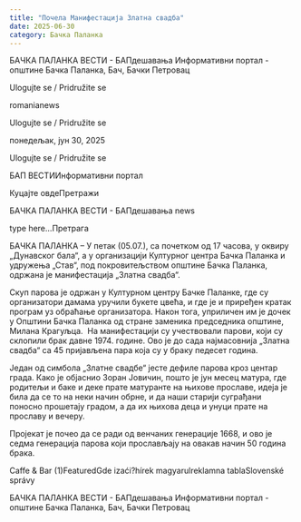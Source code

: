```yaml
---
title: "Почела Манифестација Златна свадба"
date: 2025-06-30
category: Бачка Паланка
---
```


БАЧКА ПАЛАНКА ВЕСТИ - БАПдешавања Информативни портал - општине Бачка Паланка, Бач, Бачки Петровац

Ulogujte se / Pridružite se

romanianews

Ulogujte se / Pridružite se

понедељак, јун 30, 2025

Ulogujte se / Pridružite se

БАП ВЕСТИИнформативни портал

Куцајте овдеПретражи

БАЧКА ПАЛАНКА ВЕСТИ - БАПдешавања news

type here...Претрага

БАЧКА ПАЛАНКА – У петак (05.07.), са почетком од 17 часова, у оквиру „Дунавског бала“, а у организацији Културног центра Бачка Паланка и удружења „Став“, под покровитељством општине Бачка Паланка, одржана је манифестација „Златна свадба“. 

Скуп парова је одржан у Културном центру Бачке Паланке, где су организатори дамама уручили букете цвећa, и где је и приређен кратак програм уз обраћање организатора. Након тога, уприличен им је дочек у Општини Бачка Паланка од стране заменика председника општине, Милана Крагуљца. 
На манифестацији су учествовали парови, који су склопили брак давне 1974. године. Ово је до сада најмасовнија „Златна свадба“ са 45 пријављена пара која су у браку педесет година.


Један од симбола „Златне свадбе“ јесте дефиле парова кроз центар града. Како је објаснио Зоран Јовичин, пошто је јун месец матура, где родитељи и баке и деке прате матуранте на њихове прославе, идеја је била да се то на неки начин обрне, и да наши старији суграђани поносно прошетају градом, а да их њихова деца и унуци прате на прославу и вечеру.



Пројекат је почео да се ради од венчаних генерације 1668, и ово је седма генерација парова који прослављају на овакав начин 50 година брака.

Caffe & Bar (1)FeaturedGde izaći?hírek magyarulreklamna tablaSlovenské správy

БАЧКА ПАЛАНКА ВЕСТИ - БАПдешавања Информативни портал - општине Бачка Паланка, Бач, Бачки Петровац
